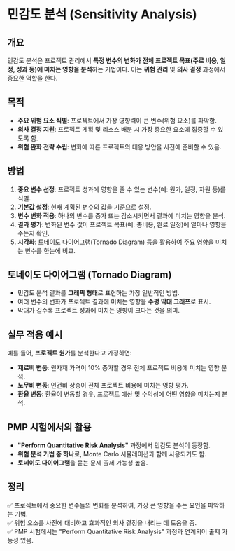 # 민감도 분석 (Sensitivity Analysis)

## 개요
민감도 분석은 프로젝트 관리에서 **특정 변수의 변화가 전체 프로젝트 목표(주로 비용, 일정, 성과 등)에 미치는 영향을 분석**하는 기법이다. 이는 **위험 관리** 및 **의사 결정** 과정에서 중요한 역할을 한다.

## 목적
- **주요 위험 요소 식별**: 프로젝트에서 가장 영향력이 큰 변수(위험 요소)를 파악함.
- **의사 결정 지원**: 프로젝트 계획 및 리소스 배분 시 가장 중요한 요소에 집중할 수 있도록 함.
- **위험 완화 전략 수립**: 변화에 따른 프로젝트의 대응 방안을 사전에 준비할 수 있음.

## 방법
1. **중요 변수 선정**: 프로젝트 성과에 영향을 줄 수 있는 변수(예: 원가, 일정, 자원 등)를 식별.
2. **기본값 설정**: 현재 계획된 변수의 값을 기준으로 설정.
3. **변수 변화 적용**: 하나의 변수를 증가 또는 감소시키면서 결과에 미치는 영향을 분석.
4. **결과 평가**: 변화된 변수 값이 프로젝트 목표(예: 총비용, 완료 일정)에 얼마나 영향을 주는지 확인.
5. **시각화**: 토네이도 다이어그램(Tornado Diagram) 등을 활용하여 주요 영향을 미치는 변수를 한눈에 비교.

## 토네이도 다이어그램 (Tornado Diagram)
- 민감도 분석 결과를 **그래픽 형태**로 표현하는 가장 일반적인 방법.
- 여러 변수의 변화가 프로젝트 결과에 미치는 영향을 **수평 막대 그래프**로 표시.
- 막대가 길수록 프로젝트 성과에 미치는 영향이 크다는 것을 의미.

## 실무 적용 예시
예를 들어, **프로젝트 원가**를 분석한다고 가정하면:
- **재료비 변동**: 원자재 가격이 10% 증가할 경우 전체 프로젝트 비용에 미치는 영향 분석.
- **노무비 변동**: 인건비 상승이 전체 프로젝트 비용에 미치는 영향 평가.
- **환율 변동**: 환율이 변동할 경우, 프로젝트 예산 및 수익성에 어떤 영향을 미치는지 분석.

## PMP 시험에서의 활용
- **"Perform Quantitative Risk Analysis"** 과정에서 민감도 분석이 등장함.
- **위험 분석 기법 중 하나**로, Monte Carlo 시뮬레이션과 함께 사용되기도 함.
- **토네이도 다이어그램**을 묻는 문제 출제 가능성 높음.

## 정리
✅ 프로젝트에서 중요한 변수들의 변화를 분석하여, 가장 큰 영향을 주는 요인을 파악하는 기법.  
✅ 위험 요소를 사전에 대비하고 효과적인 의사 결정을 내리는 데 도움을 줌.  
✅ PMP 시험에서는 "Perform Quantitative Risk Analysis" 과정과 연계되어 출제 가능성 있음.
